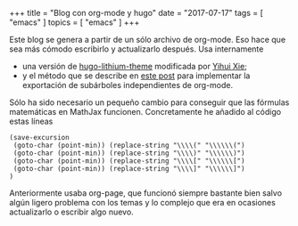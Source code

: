 +++
title = "Blog con org-mode y hugo"
date = "2017-07-17"
tags = [ "emacs" ]
topics = [ "emacs" ]
+++

Este blog se genera a partir de un sólo archivo de org-mode. Eso hace que sea más cómodo escribirlo y actualizarlo después. Usa internamente

-   una versión de [hugo-lithium-theme](https://github.com/yihui/hugo-lithium-theme) modificada por [Yihui Xie](https://github.com/yihui);
-   y el método que se describe en [este post](http://www.holgerschurig.de/en/emacs-blog-from-org-to-hugo/) para implementar la exportación de subárboles independientes de org-mode.

Sólo ha sido necesario un pequeño cambio para conseguir que las fórmulas matemáticas en MathJax funcionen. Concretamente he añadido al código estas líneas

```emacs-lisp
(save-excursion 
 (goto-char (point-min)) (replace-string "\\\\(" "\\\\\\(")
 (goto-char (point-min)) (replace-string "\\\\)" "\\\\\\)")
 (goto-char (point-min)) (replace-string "\\\\[" "\\\\\\[")
 (goto-char (point-min)) (replace-string "\\\\]" "\\\\\\]")
)
```

Anteriormente usaba org-page, que funcionó siempre bastante bien salvo algún ligero problema con los temas y lo complejo que era en ocasiones actualizarlo o escribir algo nuevo.
